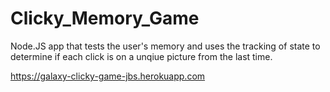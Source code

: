 # Clicky_Memory_Game
Node.JS app that tests the user's memory and uses the tracking of state to determine if each click is on a unqiue picture from the last time. 


https://galaxy-clicky-game-jbs.herokuapp.com

